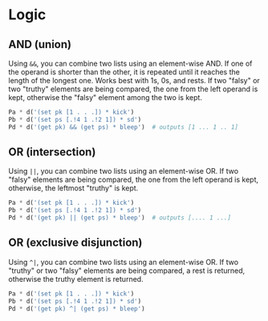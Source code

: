 # Logic


## AND (union)
Using `&&`, you can combine two lists using an element-wise AND.
If one of the operand is shorter than the other, it is repeated until it reaches the length of the longest one. Works best with 1s, 0s, and rests. If two "falsy" or two "truthy" elements are being compared, the one from the left operand is kept, otherwise the "falsy" element among the two is kept.

```python
Pa * d('(set pk [1 . . .]) * kick')
Pb * d('(set ps [.!4 1 .!2 1]) * sd')
Pd * d('(get pk) && (get ps) * bleep')  # outputs [1 ... 1 .. 1]
```

## OR (intersection)
Using `||`, you can combine two lists using an element-wise OR. If two "falsy" elements are being compared, the one from the left operand is kept, otherwise, the leftmost "truthy" is kept.

```python
Pa * d('(set pk [1 . . .]) * kick')
Pb * d('(set ps [.!4 1 .!2 1]) * sd')
Pd * d('(get pk) || (get ps) * bleep')  # outputs [.... 1 ...]
```

## OR (exclusive disjunction)
Using `^|`, you can combine two lists using an element-wise OR. If two "truthy" or two "falsy" elements are being compared, a rest is returned, otherwise the truthy element is returned.

```python
Pa * d('(set pk [1 . . .]) * kick')
Pb * d('(set ps [.!4 1 .!2 1]) * sd')
Pd * d('(get pk) ^| (get ps) * bleep')
```

